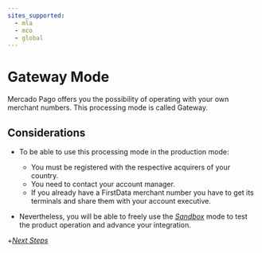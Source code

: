 ```yaml
---
sites_supported:
  - mla
  - mco
  - global
---
```


# Gateway Mode

Mercado Pago offers you the possibility of operating with your own merchant numbers. This processing mode is called Gateway.

## Considerations

* To be able to use this processing mode in the production mode:
	* You must be registered with the respective acquirers of your country.
	* You need to contact your account manager.
	* If you already have a FirstData merchant number you have to get its terminals and share them with your account executive.
	
* Nevertheless, you will be able to freely use the [_Sandbox_](https://www.mercadopago.com.ar/developers/en/guides/payments/api/testing) mode to test the product operation and advance your integration.


+[_Next Steps_](https://www.mercadopago.com.ar/developers/en/guides/gateway/receiving-payment)
